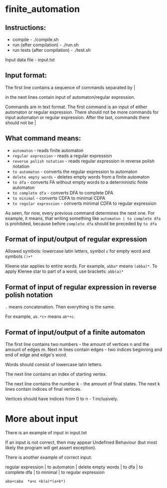 # finite_automation

## Instructions: 
- compile - ./compile.sh
- run (after compilation) - ./run.sh
- run tests (after compilation) - ./test.sh

Input data file - input.txt

## Input format:
The first line contains a sequence of commands separated by |

in the next lines contain input of automaton/regular expression.

Commands are in text format.
The first command is an input of either automaton or regular expression.
There should not be more commands for input automaton or regular expression.
After the last, commands there should not be |

## What command means:
- `automaton` - reads finite automaton 
- `regular expression` - reads a regular expression 
- `reverse polish notation` - reads regular expression in reverse polish notation
- `to automaton` - converts the regular expression to automaton
- `delete empty words` - deletes empty words from a finite automaton
- `to dfa` - converts FA without empty words to a deterministic finite automaton
- `to complete dfa` - converts DFA to complete DFA
- `to minimal` - converts CDFA to minimal CDFA
- `to regular expression` - converts minimal CDFA to regular expression

As seen, for now, every previous command determines the next one.
For example, it means, that writing something like `automaton | to complete dfa` is prohibited, because before `complete dfa` should be preceded by `to dfa`   

## Format of input/output of regular expression
Allowed symbols: lowercase latin letters, symbol `ε` for empty word and symbols `()+*`

Kleene star applies to entire words. For example, `abba*` means `(abba)*`.
To apply Klenee star to part of a word, use brackets: `abb(a)*`

## Format of input of regular expression in reverse polish notation
`.` means concatenation. Then everything is the same.

For example, `ab.*c+` means `ab*+c`.

## Format of input/output of a finite automaton
The first line contains two numbers - the amount of vertices n and the amount of edges m. 
Next m lines contain edges - two indices beginning and end of edge and edge's word. 

Words should consist of lowercase latin letters.

The next line contains an index of starting vertex.

The next line contains the number k - the amount of final states. 
The next k lines contain indices of final vertices.

Vertices should have indices from 0 to n - 1 inclusively.

# More about input

There is an example of input in input.txt

If an input is not correct, then may appear Undefined Behaviour (but most likely the program will get assert exception).

There is another example of correct input:

regular expression | to automaton | delete empty words | to dfa | to complete dfa | to minimal | to regular expression

`aba+caba  *a+ε +b(a)*(a+b*)` 
